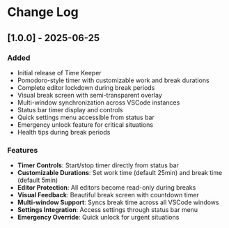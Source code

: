 # Change Log

## [1.0.0] - 2025-06-25

### Added
- Initial release of Time Keeper
- Pomodoro-style timer with customizable work and break durations
- Complete editor lockdown during break periods
- Visual break screen with semi-transparent overlay
- Multi-window synchronization across VSCode instances
- Status bar timer display and controls
- Quick settings menu accessible from status bar
- Emergency unlock feature for critical situations
- Health tips during break periods

### Features
- **Timer Controls**: Start/stop timer directly from status bar
- **Customizable Durations**: Set work time (default 25min) and break time (default 5min)
- **Editor Protection**: All editors become read-only during breaks
- **Visual Feedback**: Beautiful break screen with countdown timer
- **Multi-window Support**: Syncs break time across all VSCode windows
- **Settings Integration**: Access settings through status bar menu
- **Emergency Override**: Quick unlock for urgent situations